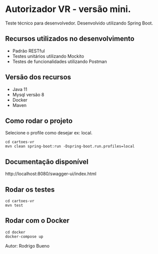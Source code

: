 # Autorizador VR - versão mini.
Teste técnico para desenvolvedor.
Desenvolvido utilizando Spring Boot.

## Recursos utilizados no desenvolvimento
- Padrão RESTful
- Testes unitários utilizando Mockito
- Testes de funcionalidades utilizando Postman

## Versão dos recursos
- Java 11
- Mysql versão 8
- Docker
- Maven

## Como rodar o projeto

Selecione o profile como desejar ex: local.

```
cd cartoes-vr
mvn clean spring-boot:run -Dspring-boot.run.profiles=local
```

## Documentação disponível

http://localhost:8080/swagger-ui/index.html

## Rodar os testes

```
cd cartoes-vr
mvn test
```

## Rodar com o Docker

```
cd docker
docker-compose up
```

Autor: Rodrigo Bueno



